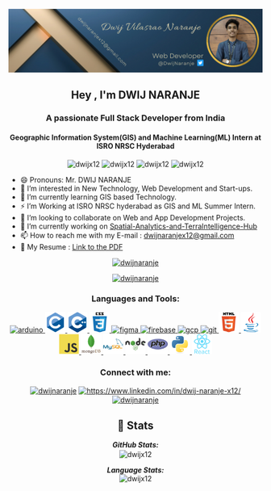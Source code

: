 
[![DWIJ NARANJE GitHub Banner](./assets/Banner.png)](https://dwijnaranjeportfolio.netlify.app/)
<h2 align="center">Hey , I'm DWIJ NARANJE</h2>
<h3 align="center">A passionate Full Stack Developer from India</h3>
<h4 align="center">Geographic Information System(GIS) and Machine Learning(ML) Intern at ISRO NRSC Hyderabad</h4>

<p align="center"> <img src="https://komarev.com/ghpvc/?username=DwijNaranje&label=Profile%20views&color=0e75b6&style=flat" alt="dwijx12" />
<img src="https://komarev.com/ghpvc/?username=DwijNaranje&label=Visits&color=22DD22&style=flat" alt="dwijx12" href="https://dwijnaranjeportfolio.netlify.app/"/>
<img src="https://img.shields.io/badge/Twitter-Profile-informational?style=flat&logo=twitter&logoColor=white&color=1CA2F1" alt="dwijx12" />
<img src="https://img.shields.io/badge/LinkedIn-Profile-informational?style=flat&logo=linkedin&logoColor=white&color=0D76A8" alt="dwijx12" />
</p>

- 😄 Pronouns: Mr. DWIJ NARANJE
- 👀 I’m interested in New Technology, Web Development and Start-ups.
- 🌱 I’m currently learning GIS based Technology.
- ⚡ I’m Working at ISRO NRSC hyderabad as GIS and ML Summer Intern.
- 💞️ I’m looking to collaborate on Web and App Development Projects.
- 🔭 I’m currently working on [Spatial-Analytics-and-TerraIntelligence-Hub](https://github.com/Dwijx12/Spatial-Analytics-and-TerraIntelligence-Hub-SATH-Software-)
- 📫 How to reach me with my E-mail : dwijnaranjex12@gmail.com
- 📑 My Resume : [Link to the PDF](https://drive.google.com/file/d/1G8QROORIeYZdtn75HGYaj2RtyGnBZxnv/view?usp=sharing)

<p align="center"> <a href="https://twitter.com/dwijnaranje" target="blank"><img src="https://img.shields.io/twitter/follow/dwijnaranje?logo=twitter&style=for-the-badge" alt="dwijnaranje" /></a> </p>
<p align="center"> <a href="https://www.linkedin.com/in/dwij-naranje-x12/" target="blank"><img src="https://img.shields.io/badge/connect @dwij-naranje-x12?logo=linkedin&style=for-the-badge" alt="dwijnaranje" /></a> </p>

<h3 align="center">Languages and Tools:</h3>
<p align="center"> <a href="https://www.arduino.cc/" target="_blank" rel="noreferrer"> <img src="https://cdn.worldvectorlogo.com/logos/arduino-1.svg" alt="arduino" width="40" height="40"/> </a> <a href="https://www.cprogramming.com/" target="_blank" rel="noreferrer"> <img src="https://raw.githubusercontent.com/devicons/devicon/master/icons/c/c-original.svg" alt="c" width="40" height="40"/> </a> <a href="https://www.w3schools.com/cpp/" target="_blank" rel="noreferrer"> <img src="https://raw.githubusercontent.com/devicons/devicon/master/icons/cplusplus/cplusplus-original.svg" alt="cplusplus" width="40" height="40"/> </a> <a href="https://www.w3schools.com/css/" target="_blank" rel="noreferrer"> <img src="https://raw.githubusercontent.com/devicons/devicon/master/icons/css3/css3-original-wordmark.svg" alt="css3" width="40" height="40"/> </a> <a href="https://www.figma.com/" target="_blank" rel="noreferrer"> <img src="https://www.vectorlogo.zone/logos/figma/figma-icon.svg" alt="figma" width="40" height="40"/> </a> <a href="https://firebase.google.com/" target="_blank" rel="noreferrer"> <img src="https://www.vectorlogo.zone/logos/firebase/firebase-icon.svg" alt="firebase" width="40" height="40"/> </a> <a href="https://cloud.google.com" target="_blank" rel="noreferrer"> <img src="https://www.vectorlogo.zone/logos/google_cloud/google_cloud-icon.svg" alt="gcp" width="40" height="40"/> </a> <a href="https://git-scm.com/" target="_blank" rel="noreferrer"> <img src="https://www.vectorlogo.zone/logos/git-scm/git-scm-icon.svg" alt="git" width="40" height="40"/> </a> <a href="https://www.w3.org/html/" target="_blank" rel="noreferrer"> <img src="https://raw.githubusercontent.com/devicons/devicon/master/icons/html5/html5-original-wordmark.svg" alt="html5" width="40" height="40"/> </a> <a href="https://www.java.com" target="_blank" rel="noreferrer"> <img src="https://raw.githubusercontent.com/devicons/devicon/master/icons/java/java-original.svg" alt="java" width="40" height="40"/> </a> <a href="https://developer.mozilla.org/en-US/docs/Web/JavaScript" target="_blank" rel="noreferrer"> <img src="https://raw.githubusercontent.com/devicons/devicon/master/icons/javascript/javascript-original.svg" alt="javascript" width="40" height="40"/> </a> <a href="https://www.mongodb.com/" target="_blank" rel="noreferrer"> <img src="https://raw.githubusercontent.com/devicons/devicon/master/icons/mongodb/mongodb-original-wordmark.svg" alt="mongodb" width="40" height="40"/> </a> <a href="https://www.mysql.com/" target="_blank" rel="noreferrer"> <img src="https://raw.githubusercontent.com/devicons/devicon/master/icons/mysql/mysql-original-wordmark.svg" alt="mysql" width="40" height="40"/> </a> <a href="https://nodejs.org" target="_blank" rel="noreferrer"> <img src="https://raw.githubusercontent.com/devicons/devicon/master/icons/nodejs/nodejs-original-wordmark.svg" alt="nodejs" width="40" height="40"/> </a> <a href="https://www.php.net" target="_blank" rel="noreferrer"> <img src="https://raw.githubusercontent.com/devicons/devicon/master/icons/php/php-original.svg" alt="php" width="40" height="40"/> </a> <a href="https://www.python.org" target="_blank" rel="noreferrer"> <img src="https://raw.githubusercontent.com/devicons/devicon/master/icons/python/python-original.svg" alt="python" width="40" height="40"/> </a> <a href="https://reactjs.org/" target="_blank" rel="noreferrer"> <img src="https://raw.githubusercontent.com/devicons/devicon/master/icons/react/react-original-wordmark.svg" alt="react" width="40" height="40"/> </a> </p>

<h3 align="center">Connect with me:</h3>
<p align="center">
<a href="https://twitter.com/dwijnaranje" target="blank"><img align="center" src="https://raw.githubusercontent.com/rahuldkjain/github-profile-readme-generator/master/src/images/icons/Social/twitter.svg" alt="dwijnaranje" height="30" width="40" /></a>
<a href="https://linkedin.com/in/https://www.linkedin.com/in/dwij-naranje-x12/" target="blank"><img align="center" src="https://raw.githubusercontent.com/rahuldkjain/github-profile-readme-generator/master/src/images/icons/Social/linked-in-alt.svg" alt="https://www.linkedin.com/in/dwij-naranje-x12/" height="30" width="40" /></a>
<a href="https://instagram.com/dwijnaranje" target="blank"><img align="center" src="https://raw.githubusercontent.com/rahuldkjain/github-profile-readme-generator/master/src/images/icons/Social/instagram.svg" alt="dwijnaranje" height="30" width="40" /></a>
</p>

<h2 align="center">👀 Stats</h2>

<div>
  
  <p align="center">
  <b><em>GitHub Stats:</em></b> <br/>
    <img align="center" src="https://github-readme-streak-stats.herokuapp.com/?user=DwijNaranje&" alt="dwijx12" />
  </p>
  <p align="center">
  <b><em>Language Stats:</em></b> <br/>
    <img src="https://github-readme-stats.vercel.app/api/top-langs?username=DwijNaranje&show_icons=true&locale=en&layout=compact" alt="dwijx12" />
  </p>
  
</div>



